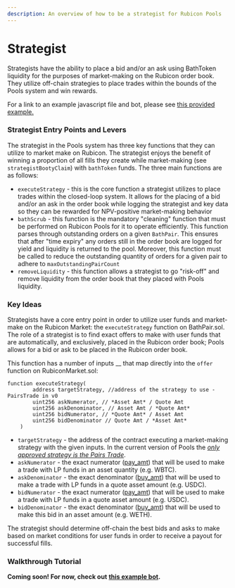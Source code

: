 ```yaml
---
description: An overview of how to be a strategist for Rubicon Pools
---
```


# Strategist

Strategists have the ability to place a bid and/or an ask using BathToken liquidity for the purposes of market-making on the Rubicon order book. They utilize off-chain strategies to place trades within the bounds of the Pools system and win rewards.

For a link to an example javascript file and bot, please see [this provided example.](https://github.com/RubiconDeFi/rubicon\_protocol/blob/master/strategist/kovanPoolsStrategist.js)

### Strategist Entry Points and Levers

The strategist in the Pools system has three key functions that they can utilize to market make on Rubicon. The strategist enjoys the benefit of winning a proportion of all fills they create while market-making (see `strategistBootyClaim`) with `bathToken` funds. The three main functions are as follows:

* `executeStrategy` - this is the core function a strategist utilizes to place trades within the closed-loop system. It allows for the placing of a bid and/or an ask in the order book while logging the strategist and key data so they can be rewarded for NPV-positive market-making behavior
* `bathScrub` - this function is the mandatory "cleaning" function that must be performed on Rubicon Pools for it to operate efficiently. This function parses through outstanding orders on a given `BathPair`. This ensures that after "time expiry" any orders still in the order book are logged for yield and liquidity is returned to the pool. Moreover, this function must be called to reduce the outstanding quantity of orders for a given pair to adhere to `maxOutstandingPairCount`
* `removeLiquidity` - this function allows a strategist to go "risk-off" and remove liquidity from the order book that they placed with Pools liquidity.

### Key Ideas

Strategists have a core entry point in order to utilize user funds and market-make on the Rubicon Market: the `executeStrategy` function on BathPair.sol. The role of a strategist is to find exact offers to make with user funds that are automatically, and exclusively, placed in the Rubicon order book; Pools allows for a bid or ask to be placed in the Rubicon order book.

This function has a number of inputs __ that map directly into the `offer` function on RubiconMarket.sol:

```
function executeStrategy(
        address targetStrategy, //address of the strategy to use - PairsTrade in v0
        uint256 askNumerator, // *Asset Amt* / Quote Amt
        uint256 askDenominator, // Asset Amt / *Quote Amt*
        uint256 bidNumerator, // *Quote Amt* / Asset Amt
        uint256 bidDenominator // Quote Amt / *Asset Amt*
    )
```

* `targetStrategy` - the address of the contract executing a market-making strategy with the given inputs. In the current version of Pools the [_only approved strategy is the Pairs Trade_](https://docs.rubicon.finance/contracts/rubicon-pools/pairstrade).
* `askNumerator` - the exact numerator ([pay\_am](https://docs.rubicon.finance/contracts/rubicon-market/key-functions#offer)[t](https://www.youtube.com/watch?v=dQw4w9WgXcQ)) that will be used to make a trade with LP funds in an asset quantity (e.g. WBTC).
* `askDenominator` - the exact denominator ([buy\_amt](https://docs.rubicon.finance/contracts/rubicon-market/key-functions#offer)) that will be used to make a trade with LP funds in a quote asset amount (e.g. USDC).
* `bidNumerator` - the exact numerator ([pay\_am](https://docs.rubicon.finance/contracts/rubicon-market/key-functions#offer)[t](https://www.youtube.com/watch?v=dQw4w9WgXcQ)) that will be used to make a trade with LP funds in a quote asset amount (e.g. USDC).
* `bidDenominator` - the exact denominator ([buy\_amt](https://docs.rubicon.finance/contracts/rubicon-market/key-functions#offer)) that will be used to make this bid in an asset amount (e.g. WETH).

The strategist should determine off-chain the best bids and asks to make based on market conditions for user funds in order to receive a payout for successful fills.

### Walkthrough Tutorial

**Coming soon! For now, check out** [**this example bot**](https://github.com/RubiconDeFi/rubicon\_protocol/blob/master/strategist/kovanPoolsStrategist.js)**.**

###

